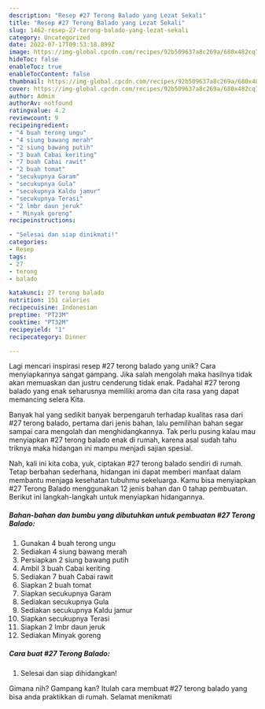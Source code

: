 ```yaml
---
description: "Resep #27 Terong Balado yang Lezat Sekali"
title: "Resep #27 Terong Balado yang Lezat Sekali"
slug: 1462-resep-27-terong-balado-yang-lezat-sekali
category: Uncategorized
date: 2022-07-17T09:53:18.899Z
image: https://img-global.cpcdn.com/recipes/92b509637a8c269a/680x482cq70/27-terong-balado-foto-resep-utama.jpg
hideToc: false
enableToc: true
enableTocContent: false
thumbnail: https://img-global.cpcdn.com/recipes/92b509637a8c269a/680x482cq70/27-terong-balado-foto-resep-utama.jpg
cover: https://img-global.cpcdn.com/recipes/92b509637a8c269a/680x482cq70/27-terong-balado-foto-resep-utama.jpg
author: Admin
authorAv: notfound
ratingvalue: 4.2
reviewcount: 9
recipeingredient:
- "4 buah terong ungu"
- "4 siung bawang merah"
- "2 siung bawang putih"
- "3 buah Cabai keriting"
- "7 buah Cabai rawit"
- "2 buah tomat"
- "secukupnya Garam"
- "secukupnya Gula"
- "secukupnya Kaldu jamur"
- "secukupnya Terasi"
- "2 lmbr daun jeruk"
- " Minyak goreng"
recipeinstructions:

- "Selesai dan siap dinikmati!"
categories:
- Resep
tags:
- 27
- terong
- balado

katakunci: 27 terong balado 
nutrition: 151 calories
recipecuisine: Indonesian
preptime: "PT23M"
cooktime: "PT32M"
recipeyield: "1"
recipecategory: Dinner

---
```





Lagi mencari inspirasi resep #27 terong balado yang unik? Cara menyiapkannya sangat gampang. Jika salah mengolah maka hasilnya tidak akan memuaskan dan justru cenderung tidak enak. Padahal #27 terong balado yang enak seharusnya memiliki aroma dan cita rasa yang dapat memancing selera Kita.







Banyak hal yang sedikit banyak berpengaruh terhadap kualitas rasa dari #27 terong balado, pertama dari jenis bahan, lalu pemilihan bahan segar sampai cara mengolah dan menghidangkannya. Tak perlu pusing kalau mau menyiapkan #27 terong balado enak di rumah, karena asal sudah tahu triknya maka hidangan ini mampu menjadi sajian spesial.






Nah, kali ini kita coba, yuk, ciptakan #27 terong balado sendiri di rumah. Tetap berbahan sederhana, hidangan ini dapat memberi manfaat dalam membantu menjaga kesehatan tubuhmu sekeluarga. Kamu bisa menyiapkan #27 Terong Balado menggunakan 12 jenis bahan dan 0 tahap pembuatan. Berikut ini langkah-langkah untuk menyiapkan hidangannya.

<!--inarticleads1-->

##### Bahan-bahan dan bumbu yang dibutuhkan untuk pembuatan #27 Terong Balado:

1. Gunakan 4 buah terong ungu
1. Sediakan 4 siung bawang merah
1. Persiapkan 2 siung bawang putih
1. Ambil 3 buah Cabai keriting
1. Sediakan 7 buah Cabai rawit
1. Siapkan 2 buah tomat
1. Siapkan secukupnya Garam
1. Sediakan secukupnya Gula
1. Sediakan secukupnya Kaldu jamur
1. Siapkan secukupnya Terasi
1. Siapkan 2 lmbr daun jeruk
1. Sediakan  Minyak goreng




<!--inarticleads2-->

##### Cara buat #27 Terong Balado:


1. Selesai dan siap dihidangkan!



Gimana nih? Gampang kan? Itulah cara membuat #27 terong balado yang bisa anda praktikkan di rumah. Selamat menikmati
